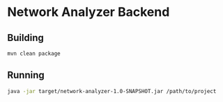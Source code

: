 # Network Analyzer Backend

## Building
```bash
mvn clean package
```

## Running
```bash
java -jar target/network-analyzer-1.0-SNAPSHOT.jar /path/to/project
```
